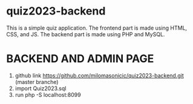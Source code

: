 # quiz2023-backend

This is a simple quiz application. The frontend part is made using HTML, CSS, and JS. The backend part is made using PHP and MySQL.

# BACKEND AND ADMIN PAGE
1. github link https://github.com/milomasonicic/quiz2023-backend.git (master branche)
2. import Quiz2023.sql
3. run php -S localhost:8099
